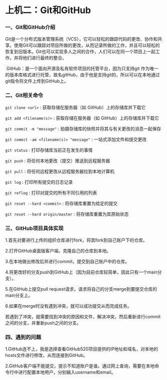# 上机二：Git和GitHub

### 一、Git和GitHub介绍

​		Git是一个分布式版本管理系统（VCS），它可以轻松的跟踪代码的更改、协作和共享。使用Git可以跟踪对项目所做的更改，从而记录所做的工作，并且可以轻松的恢复到旧版本。Git也可以实现多人之间的合作，人们可以在同一个项目上一起工作，并将他们进行最终的整合。

​		GitHub：是一个面向开源及私有软件项目的托管平台，因为只支持git 作为唯一的版本库格式进行托管，故名gitHub，由于他是支持git的，所以可以在本地通过git指令将文件上传到GitHub上。

### 二、Git相关命令

`git clone <url>` : 获取存储在服务器（如 GitHub）上的存储库并下载它

`git add <filename(s)>` : 获取存储在服务器（如 GitHub）上的存储库并下载它

`git commit -m "message"` : 拍摄存储库的快照并将其与有关更改的消息一起保存

`git commit -am <filename(s)> "message"` : 一站式添加文件和提交更改

`git status` : 打印存储库当前正在发生的事情

`git push` : 将任何本地更改（提交）推送到远程服务器

`git pull` : 将任何远程更改从远程服务器拉到本地计算机

`git log` : 打印所有提交的日志记录

`git reflog` : 打印对提交的所有不同引用的列表

`git reset --hard <commit>` : 将存储库重置为给定的提交

`git reset --hard origin/master` : 将存储库重置为其原始状态

### 三、GitHub项目具体实现

1.首先对要进行上传的组织仓库进行fork，将其fork到自己账户下的仓库。

2.打开GitHub桌面版客户端，克隆自己的仓库到本地。

3.在本地做出修改后并进行commit，提交到自己账户中的仓库。

4.将更改好的分支push到GitHub上（因为目前仓库较简单，因此只有一个main分支）。

5.在GitHub上提交pull request请求，请求将自己的分支merge到要提交仓库的main分支上。

6.如果在merge时没有遇到冲突，就可以成功提交从而完成任务。

若遇到了冲突，就需要找到冲突的原因和文件，解决冲突，然后重新进行commit之间的分支，并重新push之间的分支。

### 四、遇到的问题

1.GitHub连不上，我是选择查看GitHub520项目提供的IP地址和域名，对本地的hosts文件进行修改，从而连接到GitHub。

2.GitHub客户端不能提交，提示不知道账户是谁。通过网上查询，需要在本地命令行中进行配置本地用户，分别输入username和email。




